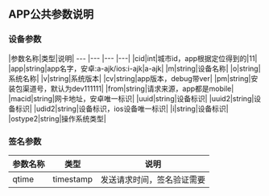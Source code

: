 ## APP公共参数说明

### 设备参数

|参数名称|类型|说明|
--- |--- |--- |---|
|cid|int|城市id，app根据定位得到的|11|
|app|string|app名字，安卓:a-ajk/ios:i-ajk|a-ajk|
|m|string|设备名称|
|o|string|系统名称|
|v|string|系统版本|
|cv|string|app版本，debug带ver|
|pm|string|安装包渠道号，默认为dev111111|
|from|string|请求来源，app都是mobile|
|macid|string|网卡地址，安卓唯一标识|
|uuid|string|设备标识|
|uuid2|string|设备标识|
|udid2|string|设备标识，ios设备唯一标识|
|i|string|设备标识|
|ostype2|string|操作系统类型|

### 签名参数

|参数名称|类型|说明|
|---|---|---|
|qtime |timestamp|发送请求时间，签名验证需要|


